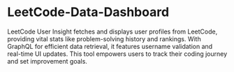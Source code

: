 # LeetCode-Data-Dashboard
LeetCode User Insight fetches and displays user profiles from LeetCode, providing vital stats like problem-solving history and rankings. With GraphQL for efficient data retrieval, it features username validation and real-time UI updates. This tool empowers users to track their coding journey and set improvement goals.
